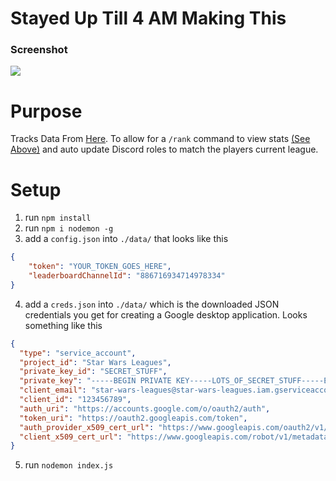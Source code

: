 # Stayed Up Till 4 AM Making This
### Screenshot
![](https://media.discordapp.net/attachments/886556470198546534/886562661322612798/unknown.png)

# Purpose
Tracks Data From [Here](https://docs.google.com/spreadsheets/d/1MJLybB_wugeYsh3u1OyBRYCWNC1eJzHVJybJknagbqc/edit?usp=sharing). To allow for a `/rank` command to view stats [(See Above)](#screenshot) and auto update Discord roles to match the players current league.

# Setup
1. run `npm install`
2. run `npm i nodemon -g`
3. add a `config.json` into `./data/` that looks like this
```json
{
    "token": "YOUR_TOKEN_GOES_HERE",
    "leaderboardChannelId": "886716934714978334"
}
```
4. add a `creds.json` into `./data/` which is the downloaded JSON credentials you get for creating a Google desktop application. Looks something like this
```json
{
  "type": "service_account",
  "project_id": "Star Wars Leagues",
  "private_key_id": "SECRET_STUFF",
  "private_key": "-----BEGIN PRIVATE KEY-----LOTS_OF_SECRET_STUFF-----END PRIVATE KEY-----\n",
  "client_email": "star-wars-leagues@star-wars-leagues.iam.gserviceaccount.com",
  "client_id": "123456789",
  "auth_uri": "https://accounts.google.com/o/oauth2/auth",
  "token_uri": "https://oauth2.googleapis.com/token",
  "auth_provider_x509_cert_url": "https://www.googleapis.com/oauth2/v1/certs",
  "client_x509_cert_url": "https://www.googleapis.com/robot/v1/metadata/x509/star-wars-leagues%40star-wars-leagues-123456.iam.gserviceaccount.com"
}
```
5. run `nodemon index.js`